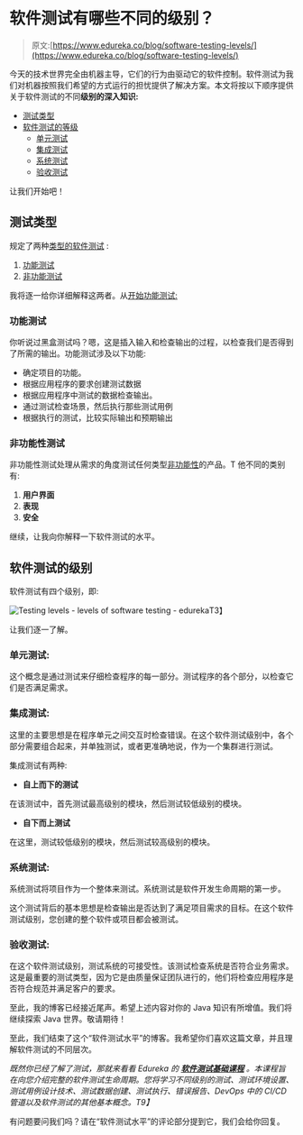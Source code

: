 # 软件测试有哪些不同的级别？

> 原文:[https://www.edureka.co/blog/software-testing-levels/](https://www.edureka.co/blog/software-testing-levels/)

今天的技术世界完全由机器主导，它们的行为由驱动它的软件控制。软件测试为我们对机器按照我们希望的方式运行的担忧提供了解决方案。本文将按以下顺序提供关于软件测试的不同**级别的深入知识:**

*   [测试类型](#testingtypes)
*   [软件测试的等级](#testinglevels)
    *   [单元测试](#unittest)
    *   [集成测试](#integrationtest)
    *   [系统测试](#systemtest)
    *   [验收测试](#acceptancetest)

让我们开始吧！

## **测试类型**

规定了两种[类型的软件测试](https://www.edureka.co/blog/types-of-software-testing/) :

1.  [功能测试](#functional)
2.  [非功能测试](#nonfunctional)

我将逐一给你详细解释这两者。从[开始功能测试:](https://www.edureka.co/blog/what-is-functional-testing/)

### **功能测试**

你听说过黑盒测试吗？嗯，这是插入输入和检查输出的过程，以检查我们是否得到了所需的输出。功能测试涉及以下功能:

*   确定项目的功能。
*   根据应用程序的要求创建测试数据
*   根据应用程序中测试的数据检查输出。
*   通过测试检查场景，然后执行那些测试用例
*   根据执行的测试，比较实际输出和预期输出

### **非功能性测试**

非功能性测试处理从需求的角度测试任何类型[非功能性](https://www.edureka.co/blog/functional-testing-vs-non-functional-testing/)的产品。T 他不同的类别有:

1.  **用户界面**
2.  **表现**
3.  **安全**

继续，让我向你解释一下软件测试的水平。

## **软件测试的级别**

软件测试有四个级别，即:

![Testing levels - levels of software testing - edureka](../Images/c55fb94d10b6e973181f249348ef902b.png)T3】

让我们逐一了解。

### **单元测试:**

这个概念是通过测试来仔细检查程序的每一部分。测试程序的各个部分，以检查它们是否满足需求。

### **集成测试:**

这里的主要思想是在程序单元之间交互时检查错误。在这个软件测试级别中，各个部分需要组合起来，并单独测试，或者更准确地说，作为一个集群进行测试。

集成测试有两种:

*   **自上而下的测试**

在该测试中，首先测试最高级别的模块，然后测试较低级别的模块。

*   **自下而上测试**

在这里，测试较低级别的模块，然后测试较高级别的模块。

### **系统测试:**

系统测试将项目作为一个整体来测试。系统测试是软件开发生命周期的第一步。

这个测试背后的基本思想是检查输出是否达到了满足项目需求的目标。在这个软件测试级别，您创建的整个软件或项目都会被测试。

### **验收测试:**

在这个软件测试级别，测试系统的可接受性。该测试检查系统是否符合业务需求。这是最重要的测试类型，因为它是由质量保证团队进行的，他们将检查应用程序是否符合规范并满足客户的要求。

至此，我的博客已经接近尾声。希望上述内容对你的 Java 知识有所增值。我们将继续探索 Java 世界。敬请期待！

至此，我们结束了这个“软件测试水平”的博客。我希望你们喜欢这篇文章，并且理解软件测试的不同层次。

*既然你已经了解了测试，那就来看看 Edureka 的 [**软件测试基础课程**](https://www.edureka.co/software-testing-fundamentals-training) 。本课程旨在向您介绍完整的软件测试生命周期。您将学习不同级别的测试、测试环境设置、测试用例设计技术、测试数据创建、测试执行、错误报告、DevOps 中的 CI/CD 管道以及软件测试的其他基本概念。T9】*

有问题要问我们吗？请在“软件测试水平”的评论部分提到它，我们会给你回复。